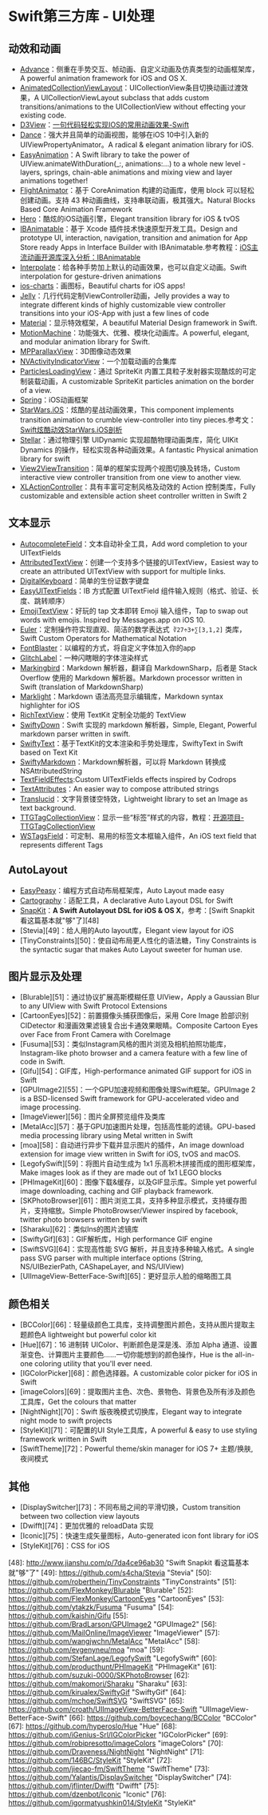 # Swift第三方库 - UI处理
## 动效和动画
- [Advance][1]：侧重在手势交互、帧动画、自定义动画及仿真类型的动画框架库，A powerful animation framework for iOS and OS X.
- [AnimatedCollectionViewLayout][2]：UICollectionView条目切换动画过渡效果，A UICollectionViewLayout subclass that adds custom transitions/animations to the UICollectionView without effecting your existing code.
- [D3View][3]：[一句代码轻松实现IOS的常用动画效果-Swift][4]
- [Dance][5]：强大并且简单的动画视图，能够在iOS 10中引入新的UIViewPropertyAnimator。A radical & elegant animation library for iOS.
- [EasyAnimation][6]：A Swift library to take the power of UIView.animateWithDuration(\_:, animations:...) to a whole new level - layers, springs, chain-able animations and mixing view and layer animations together!
- [FlightAnimator][7]：基于 CoreAnimation 构建的动画库，使用 block 可以轻松创建动画。支持 43 种动画曲线，支持串联动画，极其强大。Natural Blocks Based Core Animation Framework
- [Hero][8]：酷炫的iOS动画引擎，Elegant transition library for iOS & tvOS
- [IBAnimatable][9]：基于 Xcode 插件技术快速原型开发工具。Design and prototype UI, interaction, navigation, transition and animation for App Store ready Apps in Interface Builder with IBAnimatable.参考教程：[iOS主流动画开源库深入分析：IBAnimatable][10]
- [Interpolate][11]：给各种手势加上默认的动画效果，也可以自定义动画。Swift interpolation for gesture-driven animations
- [ios-charts][12]：画图标，Beautiful charts for iOS apps!
- [Jelly][13]：几行代码定制ViewController动画，Jelly provides a way to integrate different kinds of highly customizable view controller transitions into your iOS-App with just a few lines of code 
- [Material][14]：显示特效框架，A beautiful Material Design framework in Swift. 
- [MotionMachine][15]：功能强大、优雅、模块化动画库。A powerful, elegant, and modular animation library for Swift.
- [MPParallaxView][16]：3D图像动态效果
- [NVActivityIndicatorView][17]：一个加载动画的合集库
- [ParticlesLoadingView][18]：通过 SpriteKit 内置工具粒子发射器实现酷炫的可定制装载动画，A customizable SpriteKit particles animation on the border of a view.
- [Spring][19]：iOS动画框架
- [StarWars.iOS][20]：炫酷的星战动画效果，This component implements transition animation to crumble view-controller into tiny pieces.参考文：[Swift炫酷动效StarWars.iOS剖析][21]
- [Stellar][22]：通过物理引擎 UIDynamic 实现超酷物理动画类库，简化 UIKit Dynamics 的操作，轻松实现各种动画效果。A fantastic Physical animation library for swift
- [View2ViewTransition][23]：简单的框架实现两个视图切换及转场，Custom interactive view controller transition from one view to another view.
- [XLActionController][24]：具有丰富可定制风格及动效的 Action 控制类库，Fully customizable and extensible action sheet controller written in Swift 2

## 文本显示
- [AutocompleteField][25]：文本自动补全工具，Add word completion to your UITextFields
- [AttributedTextView][26]：创建一个支持多个链接的UITextView，Easiest way to create an attributed UITextView with support for multiple links.
- [DigitalKeyboard][27]：简单的生份证数字键盘
- [EasyUITextFields][28]：IB 方式配置 UITextField 组件输入规则（格式、验证、长度、跳转顺序）
- [EmojiTextView][29]：好玩的 tap 文本即转 Emoji 输入组件，Tap to swap out words with emojis. Inspired by Messages.app on iOS 10.
- [Euler][30]：定制操作符实现直观、简洁的数学表达式` ∛27÷3+∑[3,1,2]` 类库，Swift Custom Operators for Mathematical Notation
- [FontBlaster][31]：以编程的方式，将自定义字体加入你的app
- [GlitchLabel][32]：一种闪瞎眼的字体渲染样式
- [Markingbird][33]：Markdown 解析器，翻译自 MarkdownSharp，后者是 Stack Overflow 使用的 Markdown 解析器。Markdown processor written in Swift (translation of MarkdownSharp)
- [Marklight][34]：Markdown 语法高亮显示编辑库，Markdown syntax highlighter for iOS
- [RichTextView][35]：使用 TextKit 定制全功能的 TextView
- [SwiftyDown][36]：Swift 实现的 markdown 解析器，Simple, Elegant, Powerful markdown parser written in swift.
- [SwiftyText][37]：基于TextKit的文本渲染和手势处理库，SwiftyText in Swift based on Text Kit
- [SwiftyMarkdown][38]：Markdown解析器，可以将 Markdown 转换成 NSAttributedString
- [TextFieldEffects][39]:Custom UITextFields effects inspired by Codrops
- [TextAttributes][40]：An easier way to compose attributed strings
- [Translucid][41]：文字背景镂空特效，Lightweight library to set an Image as text background. 
- [TTGTagCollectionView][42]：显示一些“标签”样式的内容，教程：[开源项目-TTGTagCollectionView][43]
- [WSTagsField][44]：可定制、易用的标签文本框输入组件，An iOS text field that represents different Tags

## AutoLayout
- [EasyPeasy][45]：编程方式自动布局框架库，Auto Layout made easy
- [Cartography][46]：适配工具，A declarative Auto Layout DSL for Swift
 - [SnapKit][47]：**A Swift Autolayout DSL for iOS & OS X**，参考：[Swift Snapkit 看这篇基本就"够"了][48]
- [Stevia][49]：给人用的Auto layout库，Elegant view layout for iOS 
- [TinyConstraints][50]：使自动布局更人性化的语法糖，Tiny Constraints is the syntactic sugar that makes Auto Layout sweeter for human use.

## 图片显示及处理
- [Blurable][51]：通过协议扩展高斯模糊任意 UIView，Apply a Gaussian Blur to any UIView with Swift Protocol Extensions
- [CartoonEyes][52]：前置摄像头捕获图像后，采用 Core Image 脸部识别 CIDetector 和漫画效果滤镜复合出卡通效果眼睛。Composite Cartoon Eyes over Face from Front Camera with CoreImage
- [Fusuma][53]：类似Instagram风格的图片浏览及相机拍照功能库，Instagram-like photo browser and a camera feature with a few line of code in Swift.
- [Gifu][54]：GIF库，High-performance animated GIF support for iOS in Swift
- [GPUImage2][55]：一个GPU加速视频和图像处理Swift框架。GPUImage 2 is a BSD-licensed Swift framework for GPU-accelerated video and image processing.
- [ImageViewer][56]：图片全屏预览组件及类库
- [MetalAcc][57]：基于GPU加速图片处理，包括高性能的滤镜。GPU-based media processing library using Metal written in Swift
- [moa][58]：自动进行异步下载并显示图片的插件，An image download extension for image view written in Swift for iOS, tvOS and macOS.
- [LegofySwift][59]：将图片自动生成为 1x1 乐高积木拼接而成的图形框架库，Make images look as if they are made out of 1x1 LEGO blocks
- [PHImageKit][60]：图像下载&缓存，以及GIF显示库。Simple yet powerful image downloading, caching and GIF playback framework.
- [SKPhotoBrowser][61]：图片浏览工具，支持多种显示模式，支持缓存图片，支持缩放。Simple PhotoBrowser/Viewer inspired by facebook, twitter photo browsers written by swift
- [Sharaku][62]：类似Ins的图片滤镜库
- [SwiftyGif][63]：GIF解析库，High performance GIF engine
- [SwiftSVG][64]：实现高性能 SVG 解析，并且支持多种输入格式。A single pass SVG parser with multiple interface options (String, NS/UIBezierPath, CAShapeLayer, and NS/UIView)
- [UIImageView-BetterFace-Swift][65]：更好显示人脸的缩略图工具

## 颜色相关
- [BCColor][66]：轻量级颜色工具库，支持调整图片颜色，支持从图片提取主题颜色A lightweight but powerful color kit
- [Hue][67]：16 进制转 UIColor、判断颜色是深是浅、添加 Alpha 通道、设置渐变色、计算图片主要颜色……一切你能想到的颜色操作，Hue is the all-in-one coloring utility that you'll ever need.
- [IGColorPicker][68]：颜色选择器。A customizable color picker for iOS in Swift 
- [imageColors][69]：提取图片主色、次色、景物色、背景色及所有涉及颜色工具库，Get the colours that matter
- [NightNight][70]：Swift 版夜晚模式切换库，Elegant way to integrate night mode to swift projects
- [StyleKit][71]：可配置的UI Style工具库，A powerful & easy to use styling framework written in Swift
- [SwiftTheme][72]：Powerful theme/skin manager for iOS 7+ 主题/换肤, 夜间模式

## 其他
- [DisplaySwitcher][73]：不同布局之间的平滑切换，Custom transition between two collection view layouts
- [Dwifft][74]：更加优雅的 reloadData 实现
- [Iconic][75]：快速生成矢量图标，Auto-generated icon font library for iOS
- [StyleKit][76]：CSS for iOS

[1]:	https://github.com/storehouse/Advance "Advance"
[2]:	https://github.com/KelvinJin/AnimatedCollectionViewLayout "AnimatedCollectionViewLayout"
[3]:	https://github.com/mozhenhau/D3View "D3View"
[4]:	http://mozhenhau.com/2015/06/08/D3View/ "一句代码轻松实现IOS的常用动画效果-Swift"
[5]:	https://github.com/saoudrizwan/Dance "Dance"
[6]:	https://github.com/icanzilb/EasyAnimation "EasyAnimation"
[7]:	https://github.com/AntonTheDev/FlightAnimator "FlightAnimator"
[8]:	https://github.com/lkzhao/Hero "Hero"
[9]:	https://github.com/JakeLin/IBAnimatable "IBAnimatable"
[10]:	http://www.jianshu.com/p/5faf36e1f700 "iOS主流动画开源库深入分析<一>：IBAnimatable"
[11]:	https://github.com/marmelroy/Interpolate "Interpolate"
[12]:	https://github.com/danielgindi/ios-charts "ios-charts"
[13]:	https://github.com/SebastianBoldt/Jelly "Jelly"
[14]:	https://github.com/CosmicMind/Material "Material"
[15]:	https://github.com/poetmountain/MotionMachine "MotionMachine"
[16]:	https://github.com/DroidsOnRoids/MPParallaxView "MPParallaxView"
[17]:	https://github.com/ninjaprox/NVActivityIndicatorView
[18]:	https://github.com/BalestraPatrick/ParticlesLoadingView "ParticlesLoadingView"
[19]:	https://github.com/MengTo/Spring "Spring"
[20]:	https://github.com/Yalantis/StarWars.iOS "StarWars.iOS"
[21]:	http://www.jianshu.com/p/e3ba314703f6 "Swift炫酷动效StarWars.iOS剖析"
[22]:	https://github.com/AugustRush/Stellar "Stellar"
[23]:	https://github.com/naru-jpn/View2ViewTransition "View2ViewTransition"
[24]:	https://github.com/xmartlabs/XLActionController "XLActionController"
[25]:	https://github.com/filipstefansson/AutocompleteField "AutocompleteField"
[26]:	https://github.com/evermeer/AttributedTextView "AttributedTextView"
[27]:	https://github.com/CNKCQ/DigitalKeyboard "DigitalKeyboard"
[28]:	https://github.com/AndrewGene/EasyUITextFields "EasyUITextFields"
[29]:	https://github.com/fastred/EmojiTextView "EmojiTextView"
[30]:	https://github.com/mattt/Euler "Euler"
[31]:	https://github.com/ArtSabintsev/FontBlaster "FontBlaster"
[32]:	https://github.com/kciter/GlitchLabel "GlitchLabel"
[33]:	https://github.com/kristopherjohnson/Markingbird "Markingbird"
[34]:	https://github.com/macteo/Marklight "Marklight"
[35]:	https://github.com/kevinzhow/RichTextView "RichTextView"
[36]:	https://github.com/aaaron7/SwiftyDown "SwiftyDown"
[37]:	https://github.com/kejinlu/SwiftyText "SwiftyText"
[38]:	https://github.com/SimonFairbairn/SwiftyMarkdown
[39]:	https://github.com/raulriera/TextFieldEffects "TextFieldEffects"
[40]:	https://github.com/delba/TextAttributes "TextAttributes"
[41]:	https://github.com/Ekhoo/Translucid "Translucid"
[42]:	https://github.com/zekunyan/TTGTagCollectionView "TTGTagCollectionView"
[43]:	http://tutuge.me/2015/12/31/TTGTagCollectionView/ "开源项目-TTGTagCollectionView"
[44]:	https://github.com/whitesmith/WSTagsField "WSTagsField"
[45]:	https://github.com/nakiostudio/EasyPeasy "EasyPeasy"
[46]:	https://github.com/robb/Cartography "Cartography"
[47]:	https://github.com/SnapKit/SnapKit "SnapKit"
[48]:	http://www.jianshu.com/p/7da4ce96ab30 "Swift Snapkit 看这篇基本就"够"了"
[49]:	https://github.com/s4cha/Stevia "Stevia"
[50]:	https://github.com/roberthein/TinyConstraints "TinyConstraints"
[51]:	https://github.com/FlexMonkey/Blurable "Blurable"
[52]:	https://github.com/FlexMonkey/CartoonEyes "CartoonEyes"
[53]:	https://github.com/ytakzk/Fusuma "Fusuma"
[54]:	https://github.com/kaishin/Gifu
[55]:	https://github.com/BradLarson/GPUImage2 "GPUImage2"
[56]:	https://github.com/MailOnline/ImageViewer "ImageViewer"
[57]:	https://github.com/wangjwchn/MetalAcc "MetalAcc"
[58]:	https://github.com/evgenyneu/moa "moa"
[59]:	https://github.com/StefanLage/LegofySwift "LegofySwift"
[60]:	https://github.com/producthunt/PHImageKit "PHImageKit"
[61]:	https://github.com/suzuki-0000/SKPhotoBrowser
[62]:	https://github.com/makomori/Sharaku "Sharaku"
[63]:	https://github.com/kirualex/SwiftyGif "SwiftyGif"
[64]:	https://github.com/mchoe/SwiftSVG "SwiftSVG"
[65]:	https://github.com/croath/UIImageView-BetterFace-Swift "UIImageView-BetterFace-Swift"
[66]:	https://github.com/boycechang/BCColor "BCColor"
[67]:	https://github.com/hyperoslo/Hue "Hue"
[68]:	https://github.com/iGenius-Srl/IGColorPicker "IGColorPicker"
[69]:	https://github.com/robipresotto/imageColors "imageColors"
[70]:	https://github.com/Draveness/NightNight "NightNight"
[71]:	https://github.com/146BC/StyleKit "StyleKit"
[72]:	https://github.com/jiecao-fm/SwiftTheme "SwiftTheme"
[73]:	https://github.com/Yalantis/DisplaySwitcher "DisplaySwitcher"
[74]:	https://github.com/jflinter/Dwifft "Dwifft"
[75]:	https://github.com/dzenbot/Iconic "Iconic"
[76]:	https://github.com/igormatyushkin014/StyleKit "StyleKit"